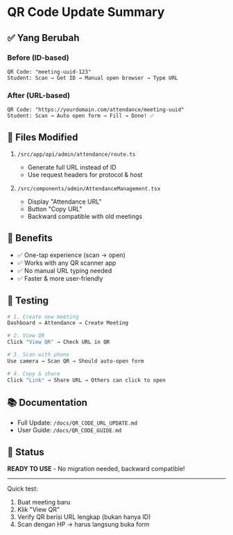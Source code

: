 # QR Code Update Summary

## ✅ Yang Berubah

### Before (ID-based)
```
QR Code: "meeting-uuid-123"
Student: Scan → Get ID → Manual open browser → Type URL
```

### After (URL-based) 
```
QR Code: "https://yourdomain.com/attendance/meeting-uuid"
Student: Scan → Auto open form → Fill → Done! ✅
```

## 📁 Files Modified

1. `/src/app/api/admin/attendance/route.ts`
   - Generate full URL instead of ID
   - Use request headers for protocol & host

2. `/src/components/admin/AttendanceManagement.tsx`
   - Display "Attendance URL" 
   - Button "Copy URL"
   - Backward compatible with old meetings

## 🎯 Benefits

- ✅ One-tap experience (scan → open)
- ✅ Works with any QR scanner app
- ✅ No manual URL typing needed
- ✅ Faster & more user-friendly

## 🧪 Testing

```bash
# 1. Create new meeting
Dashboard → Attendance → Create Meeting

# 2. View QR
Click "View QR" → Check URL in QR

# 3. Scan with phone
Use camera → Scan QR → Should auto-open form

# 4. Copy & share
Click "Link" → Share URL → Others can click to open
```

## 📚 Documentation

- Full Update: `/docs/QR_CODE_URL_UPDATE.md`
- User Guide: `/docs/QR_CODE_GUIDE.md`

## 🚀 Status

**READY TO USE** - No migration needed, backward compatible!

---

Quick test:
1. Buat meeting baru
2. Klik "View QR"
3. Verify QR berisi URL lengkap (bukan hanya ID)
4. Scan dengan HP → harus langsung buka form

